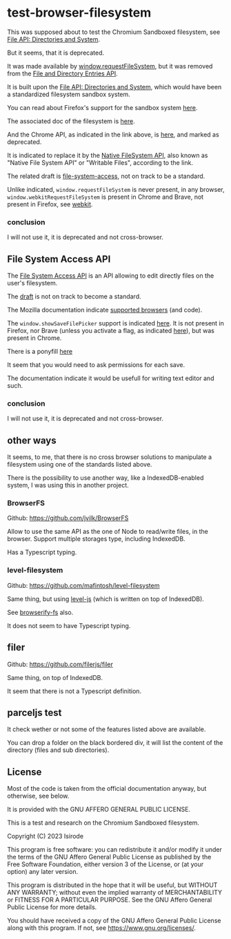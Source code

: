 # test-browser-filesystem

This was supposed about to test the Chromium Sandboxed filesystem, see [File API: Directories and System](https://www.w3.org/TR/file-system-api/).

But it seems, that it is deprecated.

It was made available by [window.requestFileSystem](https://developer.mozilla.org/en-US/docs/Web/API/Window/requestFileSystem), but it was removed from the [File and Directory Entries API](https://wicg.github.io/entries-api/).

It is built upon the [File API: Directories and System](https://dev.w3.org/2009/dap/file-system/file-dir-sys.html), which would have been a standardized filesystem sandbox system.

You can read about Firefox's support for the sandbox system [here](https://developer.mozilla.org/en-US/docs/Web/API/File_and_Directory_Entries_API/Firefox_support).

The associated doc of the filesystem is [here](https://developer.mozilla.org/en-US/docs/Web/API/FileSystem).

And the Chrome API, as indicated in the link above, is [here](https://developer.chrome.com/docs/extensions/reference/fileSystem/), and marked as deprecated.

It is indicated to replace it by the [Native FileSystem API](https://bugs.chromium.org/p/chromium/issues/detail?id=853326), also known as "Native File System API" or "Writable Files", according to the link.

The related draft is [file-system-access](https://wicg.github.io/file-system-access/), not on track to be a standard.

Unlike indicated, `window.requestFileSystem` is never present, in any browser,  `window.webkitRequestFileSystem` is present in Chrome and Brave, not present in Firefox, see [webkit](https://webkit.org/).

### conclusion

I will not use it, it is deprecated and not cross-browser.

## File System Access API 

The [File System Access API](https://developer.chrome.com/articles/file-system-access/) is an API allowing to edit directly files on the user's filesystem.

The [draft](https://wicg.github.io/file-system-access/) is not on track to become a standard.

The Mozilla documentation indicate [supported browsers](https://developer.mozilla.org/en-US/docs/Web/API/File_System_Access_API) (and code).

The `window.showSaveFilePicker` support is indicated [here](https://developer.mozilla.org/en-US/docs/Web/API/window/showSaveFilePicker). It is not present in Firefox, nor Brave (unless you activate a flag, as indicated [here](https://developer.chrome.com/articles/file-system-access/)), but was present in Chrome.

There is a ponyfill [here](https://github.com/GoogleChromeLabs/browser-fs-access)

It seem that you would need to ask permissions for each save.

The documentation indicate it would be usefull for writing text editor and such.

### conclusion

I will not use it, it is deprecated and not cross-browser.

## other ways 

It seems, to me, that there is no cross browser solutions to manipulate a filesystem using one of the standards listed above.

There is the possibility to use another way, like a IndexedDB-enabled system, I was using this in another project.

### BrowserFS

Github: https://github.com/jvilk/BrowserFS

Allow to use the same API as the one of Node to read/write files, in the browser. Support multiple storages type, including IndexedDB.

Has a Typescript typing.

### level-filesystem

Github: https://github.com/mafintosh/level-filesystem

Same thing, but using [level-js](https://github.com/Level/level-js) (which is written on top of IndexedDB).

See [browserify-fs](https://github.com/mafintosh/browserify-fs) also.

It does not seem to have Typescript typing.

## filer

Github: https://github.com/filerjs/filer

Same thing, on top of IndexedDB.

It seem that there is not a Typescript definition.

## parceljs test

It check wether or not some of the features listed above are available.

You can drop a folder on the black bordered div, it will list the content of the directory (files and sub directories).

## License

Most of the code is taken from the official documentation anyway, but otherwise, see below.

It is provided with the GNU AFFERO GENERAL PUBLIC LICENSE.

This is a test and research on the Chromium Sandboxed filesystem.

Copyright (C) 2023  Isirode

This program is free software: you can redistribute it and/or modify
it under the terms of the GNU Affero General Public License as
published by the Free Software Foundation, either version 3 of the
License, or (at your option) any later version.

This program is distributed in the hope that it will be useful,
but WITHOUT ANY WARRANTY; without even the implied warranty of
MERCHANTABILITY or FITNESS FOR A PARTICULAR PURPOSE.  See the
GNU Affero General Public License for more details.

You should have received a copy of the GNU Affero General Public License
along with this program.  If not, see <https://www.gnu.org/licenses/>.
